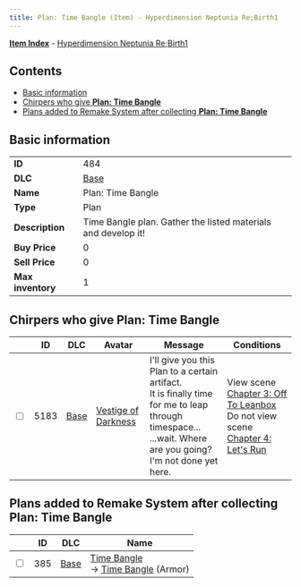 ```yaml
---
title: Plan: Time Bangle (Item) - Hyperdimension Neptunia Re;Birth1
---
```


[**Item Index**](/neptunia/rb1/item/index.html) - [Hyperdimension Neptunia Re;Birth1](/neptunia/rb1)

## Contents

- [Basic information](#basic-information)
- [Chirpers who give **Plan: Time Bangle**](#chirpers-who-give-plan-time-bangle)
- [Plans added to Remake System after collecting **Plan: Time Bangle**](#plans-added-to-remake-system-after-collecting-plan-time-bangle)

## Basic information

|   |   |
| -- | -- |
| **ID** | 484 |
| **DLC** | [Base](/neptunia/rb1/dlc/1-base.html) |
| **Name** | Plan: Time Bangle |
| **Type** | Plan |
| **Description** | Time Bangle plan. Gather the listed materials and develop it! |
| **Buy Price** | 0 |
| **Sell Price** | 0 |
| **Max inventory** | 1 |


## Chirpers who give **Plan: Time Bangle**

|    | ID | DLC | Avatar | Message | Conditions |
| -- | -- | --- | ------ | ------- | ---------- |
| <input type="checkbox" id="rb1-chirper-event-1-5183" class="trackbox" /> | 5183 | [Base](/neptunia/rb1/dlc/1-base.html) | [Vestige of Darkness](/neptunia/rb1/undefined/1-249-vestige-of-darkness.html) | I'll give you this Plan to a certain artifact.<br />It is finally time for me to leap through timespace...<br />...wait. Where are you going? I'm not done yet here. | View scene [Chapter 3: Off To Leanbox](/neptunia/rb1/scene/1-301-chapter-3-off-to-leanbox.html)<br />Do not view scene [Chapter 4: Let's Run](/neptunia/rb1/scene/1-421-chapter-4-lets-run.html) |


## Plans added to Remake System after collecting **Plan: Time Bangle**

|    | ID | DLC | Name |
| -- | -- | --- | ---- |
| <input type="checkbox" id="rb1-remake-1-385" class="trackbox" /> | 385 | [Base](/neptunia/rb1/dlc/1-base.html) | [Time Bangle](/neptunia/rb1/remake/1-385-time-bangle.html)<br /> → [Time Bangle](/neptunia/rb1/item/1-2518-time-bangle.html) (Armor) |
